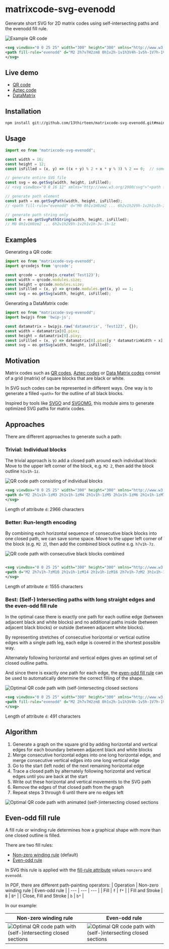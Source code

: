 # matrixcode-svg-evenodd
Generate short SVG for 2D matrix codes using self-intersecting paths and the evenodd fill rule.

![Example QR code](./img/1.svg)

```svg
<svg viewBox="0 0 25 25" width="300" height="300" xmlns="http://www.w3.org/2000/svg">
<path fill-rule="evenodd" d="M2 2h7v7H2zm8 0h1v2h-1v1h3V4h-1v5h-1V7h-1V6h3v1h2v5h-1V5h1V2h-1v1h-4zm6 0h7v7h-7zM3 3h5v5H3zm14 0h5v5h-5zM4 4h3v3H4zm14 0h3v3h-3zm-8 4h3v2h-3zm-3 2h2v1H7zm9 0h1v2h-1v1h-2v2h-1v4h1v3h-2v1h-1v-4h1v-5h1v-2h-1v1h-2v-2h6zm2 0h1v1h1v-1h1v2h1v1h-1v1h-3zm4 0h1v1h-1zM2 11h4v1h1v2h2v1H8v-3h1v1H6v1H4v1h1v-2H4v-1H2zm8 3h1v2h-1zm5 0h2v1h1v2h1v-1h2v4h2v1h-2v1h1v1h-2v-2h-2v2h1v-5h-1v1h-2v-4h-1zm7 0h1v1h-3v2h3v1h-3v1h2zM2 16h7v7H2zm1 1h5v5H3zm7 0h7v3h-1v1h1v2h-1v-1h-1v1h-2v-2h-1v-1h3v-2h-5zm-6 1h3v3H4z"></path>
</svg>
```

## Live demo

* [QR code](https://13thirteen.github.io/matrixcode-svg-evenodd/demo/demo_qrcode.html)
* [Aztec code](https://13thirteen.github.io/matrixcode-svg-evenodd/demo/demo_aztec.html)
* [DataMatrix](https://13thirteen.github.io/matrixcode-svg-evenodd/demo/demo_datamatrix.html)

## Installation
```sh
npm install git://github.com/13thirteen/matrixcode-svg-evenodd.git#main
```

## Usage
```javascript
import eo from "matrixcode-svg-evenodd";

const width = 16;
const height = 12;
const isFilled = (x, y) => ((x + y) % 2 + x * y % 3) % 2 == 0;  // some pattern

// generate entire SVG file
const svg = eo.getSvg(width, height, isFilled);
// <svg viewBox="0 0 16 12" xmlns="http://www.w3.org/2000/svg">"<path fill-rule="evenodd" d="M0 0h1v1H0zm2 ... 6h2v1h2V9h-1v2h1v1h-3v-1h-1z"></path>"></svg>

// generate path element
const path = eo.getSvgPath(width, height, isFilled);
// <path fill-rule="evenodd" d="M0 0h1v1H0zm2 ... 6h2v1h2V9h-1v2h1v1h-3v-1h-1z"></path> 

// generate path string only
const d = eo.getSvgPathString(width, height, isFilled);
// M0 0h1v1H0zm2 ... 6h2v1h2V9h-1v2h1v1h-3v-1h-1z
```

## Examples

Generating a QR code:
```javascript
import eo from "matrixcode-svg-evenodd";
import qrcodejs from 'qrcode';

const qrcode = qrcodejs.create('Test123');
const width = qrcode.modules.size;
const height = qrcode.modules.size;
const isFilled = (x, y) => qrcode.modules.get(x, y) == 1;
const svg = eo.getSvg(width, height, isFilled);
```

Generating a DataMatrix code:
```javascript
import eo from "matrixcode-svg-evenodd";
import bwipjs from 'bwip-js';

const datamatrix = bwipjs.raw('datamatrix', 'Test123', {});
const width = datamatrix[0].pixx;
const height = datamatrix[0].pixy;
const isFilled = (x, y) => datamatrix[0].pixs[y * datamatrixWidth + x] == 1;
const svg = eo.getSvg(width, height, isFilled);
```

## Motivation
Matrix codes such as [QR codes](https://en.wikipedia.org/wiki/QR_code), [Aztec codes](https://en.wikipedia.org/wiki/Aztec_Code) or [Data Matrix codes](https://en.wikipedia.org/wiki/Data_Matrix) consist of a grid (matrix) of square blocks that are black or white.

In SVG such codes can be represented in different ways. One way is to generate a filled `<path>` for the outline of all black blocks.

Inspired by tools like [SVGO](https://github.com/svg/svgo) and [SVGOMG](https://github.com/jakearchibald/svgomg), this module aims to generate optimized SVG paths for matrix codes.

## Approaches
There are different approaches to generate such a path:

### Trivial: Individual blocks
The trivial approach is to add a closed path around each individual block: Move to the upper left corner of the block, e.g. `M2 2`, then add the block outline `h1v1h-1z`.

![QR code path consisting of individual blocks](./img/2.svg)
```svg
<svg viewBox="0 0 25 25" width="300" height="300" xmlns="http://www.w3.org/2000/svg">
<path d="M2 2h1v1h-1zM3 2h1v1h-1zM4 2h1v1h-1zM5 2h1v1h-1zM6 2h1v1h-1zM7 2h1v1h-1zM8 2h1v1h-1zM10 2h1v1h-1zM14 2h1v1h-1zM16 2h1v1h-1zM17 2h1v1h-1zM18 2h1v1h-1zM19 2h1v1h-1zM20 2h1v1h-1zM21 2h1v1h-1zM22 2h1v1h-1zM2 3h1v1h-1zM8 3h1v1h-1zM11 3h1v1h-1zM12 3h1v1h-1zM13 3h1v1h-1zM14 3h1v1h-1zM16 3h1v1h-1zM22 3h1v1h-1zM2 4h1v1h-1zM4 4h1v1h-1zM5 4h1v1h-1zM6 4h1v1h-1zM8 4h1v1h-1zM10 4h1v1h-1zM11 4h1v1h-1zM13 4h1v1h-1zM14 4h1v1h-1zM16 4h1v1h-1zM18 4h1v1h-1zM19 4h1v1h-1zM20 4h1v1h-1zM22 4h1v1h-1zM2 5h1v1h-1zM4 5h1v1h-1zM5 5h1v1h-1zM6 5h1v1h-1zM8 5h1v1h-1zM12 5h1v1h-1zM13 5h1v1h-1zM16 5h1v1h-1zM18 5h1v1h-1zM19 5h1v1h-1zM20 5h1v1h-1zM22 5h1v1h-1zM2 6h1v1h-1zM4 6h1v1h-1zM5 6h1v1h-1zM6 6h1v1h-1zM8 6h1v1h-1zM10 6h1v1h-1zM11 6h1v1h-1zM13 6h1v1h-1zM16 6h1v1h-1zM18 6h1v1h-1zM19 6h1v1h-1zM20 6h1v1h-1zM22 6h1v1h-1zM2 7h1v1h-1zM8 7h1v1h-1zM11 7h1v1h-1zM14 7h1v1h-1zM16 7h1v1h-1zM22 7h1v1h-1zM2 8h1v1h-1zM3 8h1v1h-1zM4 8h1v1h-1zM5 8h1v1h-1zM6 8h1v1h-1zM7 8h1v1h-1zM8 8h1v1h-1zM10 8h1v1h-1zM12 8h1v1h-1zM14 8h1v1h-1zM16 8h1v1h-1zM17 8h1v1h-1zM18 8h1v1h-1zM19 8h1v1h-1zM20 8h1v1h-1zM21 8h1v1h-1zM22 8h1v1h-1zM10 9h1v1h-1zM11 9h1v1h-1zM12 9h1v1h-1zM14 9h1v1h-1zM7 10h1v1h-1zM8 10h1v1h-1zM14 10h1v1h-1zM16 10h1v1h-1zM18 10h1v1h-1zM20 10h1v1h-1zM22 10h1v1h-1zM2 11h1v1h-1zM3 11h1v1h-1zM4 11h1v1h-1zM5 11h1v1h-1zM10 11h1v1h-1zM11 11h1v1h-1zM12 11h1v1h-1zM13 11h1v1h-1zM15 11h1v1h-1zM16 11h1v1h-1zM18 11h1v1h-1zM19 11h1v1h-1zM20 11h1v1h-1zM4 12h1v1h-1zM5 12h1v1h-1zM6 12h1v1h-1zM8 12h1v1h-1zM10 12h1v1h-1zM11 12h1v1h-1zM13 12h1v1h-1zM14 12h1v1h-1zM15 12h1v1h-1zM18 12h1v1h-1zM19 12h1v1h-1zM20 12h1v1h-1zM21 12h1v1h-1zM5 13h1v1h-1zM7 13h1v1h-1zM13 13h1v1h-1zM18 13h1v1h-1zM19 13h1v1h-1zM20 13h1v1h-1zM4 14h1v1h-1zM8 14h1v1h-1zM10 14h1v1h-1zM12 14h1v1h-1zM13 14h1v1h-1zM15 14h1v1h-1zM16 14h1v1h-1zM22 14h1v1h-1zM10 15h1v1h-1zM12 15h1v1h-1zM16 15h1v1h-1zM17 15h1v1h-1zM20 15h1v1h-1zM21 15h1v1h-1zM2 16h1v1h-1zM3 16h1v1h-1zM4 16h1v1h-1zM5 16h1v1h-1zM6 16h1v1h-1zM7 16h1v1h-1zM8 16h1v1h-1zM12 16h1v1h-1zM16 16h1v1h-1zM17 16h1v1h-1zM19 16h1v1h-1zM21 16h1v1h-1zM2 17h1v1h-1zM8 17h1v1h-1zM10 17h1v1h-1zM11 17h1v1h-1zM13 17h1v1h-1zM14 17h1v1h-1zM15 17h1v1h-1zM17 17h1v1h-1zM18 17h1v1h-1zM19 17h1v1h-1zM20 17h1v1h-1zM22 17h1v1h-1zM2 18h1v1h-1zM4 18h1v1h-1zM5 18h1v1h-1zM6 18h1v1h-1zM8 18h1v1h-1zM12 18h1v1h-1zM15 18h1v1h-1zM17 18h1v1h-1zM19 18h1v1h-1zM21 18h1v1h-1zM2 19h1v1h-1zM4 19h1v1h-1zM5 19h1v1h-1zM6 19h1v1h-1zM8 19h1v1h-1zM11 19h1v1h-1zM12 19h1v1h-1zM13 19h1v1h-1zM15 19h1v1h-1zM16 19h1v1h-1zM19 19h1v1h-1zM20 19h1v1h-1zM2 20h1v1h-1zM4 20h1v1h-1zM5 20h1v1h-1zM6 20h1v1h-1zM8 20h1v1h-1zM11 20h1v1h-1zM14 20h1v1h-1zM15 20h1v1h-1zM19 20h1v1h-1zM20 20h1v1h-1zM21 20h1v1h-1zM22 20h1v1h-1zM2 21h1v1h-1zM8 21h1v1h-1zM11 21h1v1h-1zM12 21h1v1h-1zM14 21h1v1h-1zM15 21h1v1h-1zM16 21h1v1h-1zM18 21h1v1h-1zM20 21h1v1h-1zM2 22h1v1h-1zM3 22h1v1h-1zM4 22h1v1h-1zM5 22h1v1h-1zM6 22h1v1h-1zM7 22h1v1h-1zM8 22h1v1h-1zM11 22h1v1h-1zM13 22h1v1h-1zM14 22h1v1h-1zM16 22h1v1h-1zM18 22h1v1h-1zM20 22h1v1h-1zM21 22h1v1h-1z"></path>
</svg>
```
Length of attribute `d`: 2966 characters

### Better: Run-length encoding
By combining each horizontal sequence of consecutive black blocks into one closed path, we can save some space.
Move to the upper left corner of the block (e.g. `M2 2`), then add the combined block outline e.g. `h7v1h-7z`.

![QR code path with consecutive black blocks combined](./img/3.svg)

```svg

<svg viewBox="0 0 25 25" width="300" height="300" xmlns="http://www.w3.org/2000/svg">
<path d="M2 2h7v1h-7zM10 2h1v1h-1zM14 2h1v1h-1zM16 2h7v1h-7zM2 3h1v1h-1zM8 3h1v1h-1zM11 3h4v1h-4zM16 3h1v1h-1zM22 3h1v1h-1zM2 4h1v1h-1zM4 4h3v1h-3zM8 4h1v1h-1zM10 4h2v1h-2zM13 4h2v1h-2zM16 4h1v1h-1zM18 4h3v1h-3zM22 4h1v1h-1zM2 5h1v1h-1zM4 5h3v1h-3zM8 5h1v1h-1zM12 5h2v1h-2zM16 5h1v1h-1zM18 5h3v1h-3zM22 5h1v1h-1zM2 6h1v1h-1zM4 6h3v1h-3zM8 6h1v1h-1zM10 6h2v1h-2zM13 6h1v1h-1zM16 6h1v1h-1zM18 6h3v1h-3zM22 6h1v1h-1zM2 7h1v1h-1zM8 7h1v1h-1zM11 7h1v1h-1zM14 7h1v1h-1zM16 7h1v1h-1zM22 7h1v1h-1zM2 8h7v1h-7zM10 8h1v1h-1zM12 8h1v1h-1zM14 8h1v1h-1zM16 8h7v1h-7zM10 9h3v1h-3zM14 9h1v1h-1zM7 10h2v1h-2zM14 10h1v1h-1zM16 10h1v1h-1zM18 10h1v1h-1zM20 10h1v1h-1zM22 10h1v1h-1zM2 11h4v1h-4zM10 11h4v1h-4zM15 11h2v1h-2zM18 11h3v1h-3zM4 12h3v1h-3zM8 12h1v1h-1zM10 12h2v1h-2zM13 12h3v1h-3zM18 12h4v1h-4zM5 13h1v1h-1zM7 13h1v1h-1zM13 13h1v1h-1zM18 13h3v1h-3zM4 14h1v1h-1zM8 14h1v1h-1zM10 14h1v1h-1zM12 14h2v1h-2zM15 14h2v1h-2zM22 14h1v1h-1zM10 15h1v1h-1zM12 15h1v1h-1zM16 15h2v1h-2zM20 15h2v1h-2zM2 16h7v1h-7zM12 16h1v1h-1zM16 16h2v1h-2zM19 16h1v1h-1zM21 16h1v1h-1zM2 17h1v1h-1zM8 17h1v1h-1zM10 17h2v1h-2zM13 17h3v1h-3zM17 17h4v1h-4zM22 17h1v1h-1zM2 18h1v1h-1zM4 18h3v1h-3zM8 18h1v1h-1zM12 18h1v1h-1zM15 18h1v1h-1zM17 18h1v1h-1zM19 18h1v1h-1zM21 18h1v1h-1zM2 19h1v1h-1zM4 19h3v1h-3zM8 19h1v1h-1zM11 19h3v1h-3zM15 19h2v1h-2zM19 19h2v1h-2zM2 20h1v1h-1zM4 20h3v1h-3zM8 20h1v1h-1zM11 20h1v1h-1zM14 20h2v1h-2zM19 20h4v1h-4zM2 21h1v1h-1zM8 21h1v1h-1zM11 21h2v1h-2zM14 21h3v1h-3zM18 21h1v1h-1zM20 21h1v1h-1zM2 22h7v1h-7zM11 22h1v1h-1zM13 22h2v1h-2zM16 22h1v1h-1zM18 22h1v1h-1zM20 22h2v1h-2z"></path>
</svg>
```
Length of attribute `d`: 1555 characters

### Best: (Self-) Intersecting paths with long straight edges and the even-odd fill rule
In the optimal case there is exactly one path for each outline edge (between adjacent black and white blocks) and no additional paths inside (between adjacent black blocks) or outside (between adjacent white blocks).

By representing stretches of consecutive horizontal or vertical outline edges with a single path leg, each edge is covered in the shortest possible way.

Alternately following horizontal and vertical edges gives an optimal set of closed outline paths.

And since there is exactly one path for each edge, the [even-odd fill rule](https://en.wikipedia.org/wiki/Even%E2%80%93odd_rule) can be used to automatically determine the correct filling of the shape.

![Optimal QR code path with (self-)intersecting closed sections](./img/4.svg)

```svg
<svg viewBox="0 0 25 25" width="300" height="300" xmlns="http://www.w3.org/2000/svg">
<path fill-rule="evenodd" d="M2 2h7v7H2zm8 0h1v2h-1v1h3V4h-1v5h-1V7h-1V6h3v1h2v5h-1V5h1V2h-1v1h-4zm6 0h7v7h-7zM3 3h5v5H3zm14 0h5v5h-5zM4 4h3v3H4zm14 0h3v3h-3zm-8 4h3v2h-3zm-3 2h2v1H7zm9 0h1v2h-1v1h-2v2h-1v4h1v3h-2v1h-1v-4h1v-5h1v-2h-1v1h-2v-2h6zm2 0h1v1h1v-1h1v2h1v1h-1v1h-3zm4 0h1v1h-1zM2 11h4v1h1v2h2v1H8v-3h1v1H6v1H4v1h1v-2H4v-1H2zm8 3h1v2h-1zm5 0h2v1h1v2h1v-1h2v4h2v1h-2v1h1v1h-2v-2h-2v2h1v-5h-1v1h-2v-4h-1zm7 0h1v1h-3v2h3v1h-3v1h2zM2 16h7v7H2zm1 1h5v5H3zm7 0h7v3h-1v1h1v2h-1v-1h-1v1h-2v-2h-1v-1h3v-2h-5zm-6 1h3v3H4z"></path>
</svg>
```
Length of attribute `d`: 491 characters

## Algorithm

1. Generate a graph on the square grid by adding horizontal and vertical edges for each boundary between adjacent black and white blocks
2. Merge consecutive horizontal edges into one long horizontal edge, and merge consecutive vertical edges into one long vertical edge
3. Go to the start (left node) of the next remaining horizontal edge
4. Trace a closed path by alternately following horizontal and vertical edges until you are back at the start
5. Write out these horizontal and vertical movements to the SVG path
6. Remove the edges of that closed path from the graph
7. Repeat steps 3 through 6 until there are no edges left

![Optimal QR code path with animated (self-)intersecting closed sections](./img/5.svg)

## Even-odd fill rule
A fill rule or winding rule determines how a graphical shape with more than one closed outline is filled.

There are two fill rules:
* [Non-zero winding rule](https://en.wikipedia.org/wiki/Nonzero-rule) (default)
* [Even-odd rule](https://en.wikipedia.org/wiki/Even%E2%80%93odd_rule)

In SVG this rule is applied with the [fill-rule attribute](https://developer.mozilla.org/en-US/docs/Web/SVG/Attribute/fill-rule) values `nonzero` and `evenodd`.

In PDF, there are different path-painting operators:
| Operation | Non-zero winding rule | Even-odd rule |
| --- | --- | --- |
| Fill | `f` | `f*` |
| Fill and Stroke | `B` | `B*` |
| Close, Fill and Stroke | `b` | `b*` |

In our example:

| Non-zero winding rule | Even-odd rule |
| --- | --- |
| ![Optimal QR code path with (self-)intersecting closed sections](./img/6.svg) | ![Optimal QR code path with (self-)intersecting closed sections](./img/4.svg) |
